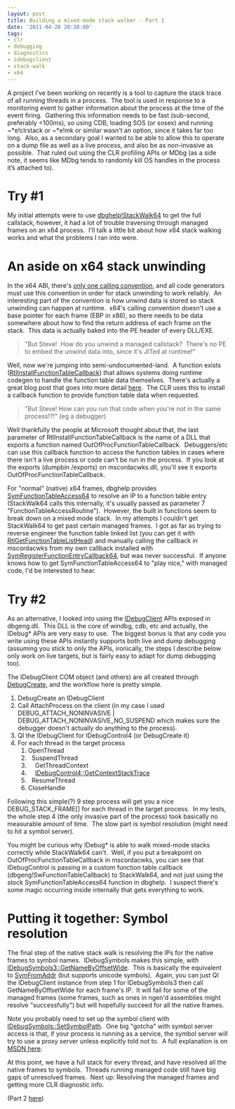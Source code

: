 ```yaml
---
layout: post
title: Building a mixed-mode stack walker - Part 1
date: '2011-04-28 20:38:00'
tags:
- clr
- debugging
- diagnostics
- idebugclient
- stack-walk
- x64
---
```


<p>A project I’ve been working on recently is a tool to capture the stack trace of all running threads in a process.&#160; The tool is used in response to a monitoring event to gather information about the process at the time of the event firing.&#160; Gathering this information needs to be fast (sub-second, preferably &lt;100ms), so using CDB, loading SOS (or sosex) and running ~*e!clrstack or ~*e!mk or similar wasn’t an option, since it takes far too long.&#160; Also, as a secondary goal I wanted to be able to allow this to operate on a dump file as well as a live process, and also be as non-invasive as possible.&#160; That ruled out using the CLR profiling APIs or MDbg (as a side note, it seems like MDbg tends to randomly kill OS handles in the process it’s attached to).</p>
  

<h1>Try #1</h1>  <p>My initial attempts were to use <a href="http://msdn.microsoft.com/en-us/library/ms680650(v=vs.85).aspx">dbghelp!StackWalk64</a> to get the full callstack, however, it had a lot of trouble traversing through managed frames on an x64 process.&#160; I'll talk a little bit about how x64 stack walking works and what the problems I ran into were.</p>
  <h1>An aside on x64 stack unwinding</h1>  
<p>In the x64 ABI, there's <a href="http://msdn.microsoft.com/en-us/library/ms235286(v=VS.100).aspx">only one calling convention</a>, and all code generators must use this convention in order for stack unwinding to work reliably.&#160; An interesting part of the convention is how unwind data is stored so stack unwinding can happen at runtime.&#160; x64's calling convention doesn't use a base pointer for each frame (EBP in x86), so there needs to be data somewhere about how to find the return address of each frame on the stack.&#160; This data is actually baked into the PE header of every DLL/EXE. </p>
  <blockquote>   <p>&quot;But Steve!&#160; How do you unwind a managed callstack?&#160; There's no PE to embed the unwind data into, since it's JITed at runtime!&quot; </p>
 </blockquote>  <p>Well, now we're jumping into semi-undocumented-land.&#160; A function exists (<a href="http://msdn.microsoft.com/en-us/library/ms680595(VS.85).aspx">RtlInstallFunctionTableCallback</a>) that allows systems doing runtime codegen to handle the function table data themselves.&#160; There's actually a great blog post that goes into more detail <a href="http://blogs.msdn.com/b/ntdebugging/archive/2010/05/12/x64-manual-stack-reconstruction-and-stack-walking.aspx">here</a>.&#160; The CLR uses this to install a callback function to provide function table data when requested. </p>
  <blockquote>   <p>&quot;But Steve! How can you run that code when you're not in the same process!?!&quot; (eg a debugger)</p>
 </blockquote>  <p>Well thankfully the people at Microsoft thought about that, the last parameter of RtlInstallFunctionTableCallback is the name of a DLL that exports a function named OutOfProcFunctionTableCallback.&#160; Debuggers/etc can use this callback function to access the function tables in cases where there isn't a live process or code can't be run in the process.&#160; If you look at the exports (dumpbin /exports) on mscordacwks.dll, you'll see it exports OutOfProcFunctionTableCallback. </p>
  <p>For &quot;normal&quot; (native) x64 frames, dbghelp provides <a href="http://msdn.microsoft.com/en-us/library/ms681327(v=vs.85).aspx">SymFunctionTableAccess64</a> to resolve an IP to a function table entry (StackWalk64 calls this internally, it's usually passed as parameter 7 &quot;FunctionTableAccessRoutine&quot;).&#160; However, the built in functions seem to break down on a mixed mode stack.&#160; In my attempts I couldn't get StackWalk64 to get past certain managed frames.&#160; I got as far as trying to reverse engineer the function table linked list (you can get it with <a href="http://msdn.microsoft.com/en-us/library/bb432427(v=vs.85).aspx">RtlGetFunctionTableListHead</a>) and manually calling the callback in mscordacwks from my own callback installed with <a href="http://msdn.microsoft.com/en-us/library/ms681361(v=VS.85).aspx">SymRegisterFunctionEntryCallback64</a>, but was never successful.&#160; If anyone knows how to get SymFunctionTableAccess64 to &quot;play nice,&quot; with managed code, I'd be interested to hear.</p>
  <h1>Try #2</h1>  <p>As an alternative, I looked into using the <a href="http://msdn.microsoft.com/en-us/library/ff549827(v=vs.85).aspx">IDebugClient</a> APIs exposed in dbgeng.dll.&#160; This DLL is the core of windbg, cdb, etc and actually, the IDebug* APIs are very easy to use.&#160; The biggest bonus is that any code you write using these APIs instantly supports both live and dump debugging (assuming you stick to only the APIs, ironically, the steps I describe below only work on live targets, but is fairly easy to adapt for dump debugging too).</p>
  <p>The IDebugClient COM object (and others) are all created through <a href="http://msdn.microsoft.com/en-us/library/ff540469(v=VS.85).aspx">DebugCreate</a>, and the workflow here is pretty simple.</p>
  <ol>   <li>DebugCreate an IDebugClient </li>    <li>Call AttachProcess on the client (in my case I used DEBUG_ATTACH_NONINVASIVE | DEBUG_ATTACH_NONINVASIVE_NO_SUSPEND which makes sure the debugger doesn't actually do anything to the process). </li>    <li>QI the IDebugClient for IDebugControl4 (or DebugCreate it) </li>    <li>For each thread in the target process      <ol>       <li>OpenThread </li>        <li>&#160; SuspendThread </li>        <li>&#160;&#160;&#160; GetThreadContext </li>        <li>&#160;&#160;&#160; <a href="http://msdn.microsoft.com/en-us/library/ff545748(v=VS.85).aspx">IDebugControl4::GetContextStackTrace</a> </li>        <li>&#160; ResumeThread </li>        <li>CloseHandle </li>     </ol>   </li> </ol>  <p>Following this simple(?) 9 step process will get you a nice DEBUG_STACK_FRAME[] for each thread in the target process.&#160; In my tests, the whole step 4 (the only invasive part of the process) took basically no measurable amount of time.&#160; The slow part is symbol resolution (might need to hit a symbol server). </p>
  <p>You might be curious why IDebug* is able to walk mixed-mode stacks correctly while StackWalk64 can't.&#160; Well, if you put a breakpoint on OutOfProcFunctionTableCallback in mscordacwks, you can see that IDebugControl is passing in a custom function table callback (dbgeng!SwFunctionTableCallback) to StackWalk64, and not just using the stock SymFunctionTableAccess64 function in dbghelp.&#160; I suspect there's some magic occurring inside internally that gets everything to work.</p>
  <h1>Putting it together: Symbol resolution</h1>  <p>The final step of the native stack walk is resolving the IPs for the native frames to symbol names.&#160; IDebugSymbols makes this simple, with <a href="http://msdn.microsoft.com/en-us/library/ff547186(v=VS.85).aspx">IDebugSymbols3::GetNameByOffsetWide</a>.&#160; This is basically the equivalent to <a href="http://msdn.microsoft.com/en-us/library/ms681323(v=VS.85).aspx">SymFromAddr</a> (but supports unicode symbols).&#160; Again, you can just QI the IDebugClient instance from step 1 for IDebugSymbols3 then call GetNameByOffsetWide for each frame's IP.&#160; It will fail for some of the managed frames (some frames, such as ones in ngen'd assemblies might resolve &quot;successfully&quot;) but will hopefully succeed for all the native frames. </p>
  <p>Note you probably need to set up the symbol client with <a href="http://msdn.microsoft.com/en-us/library/ff556802(v=VS.85).aspx">IDebugSymbols::SetSymbolPath</a>.&#160; One big &quot;gotcha&quot; with symbol server access is that, if your process is running as a service, the symbol server will try to use a proxy server unless explicitly told not to.&#160; A full explanation is on <a href="http://msdn.microsoft.com/en-us/library/ff539229(VS.85).aspx">MSDN here</a>.</p>
  <p>At this point, we have a full stack for every thread, and have resolved all the native frames to symbols.&#160; Threads running managed code still have big gaps of unresolved frames.&#160; Next up: Resolving the managed frames and getting more CLR diagnostic info.</p>
  <p>(Part 2 <a href="/building-a-mixed-mode-stack-walker-part-2">here</a>)</p>

